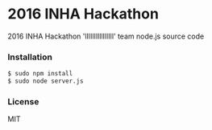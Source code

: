 # 2016 INHA Hackathon

2016 INHA Hackathon 'lIlIlIIlllIllIIl' team node.js source code

### Installation

```sh
$ sudo npm install
$ sudo node server.js
```

### License
MIT

